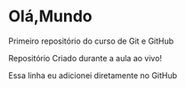# Olá,Mundo
Primeiro repositório do curso de Git e GitHub

Repositório Criado durante a aula ao vivo!

Essa linha eu adicionei diretamente no GitHub
